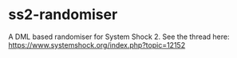 # ss2-randomiser
A DML based randomiser for System Shock 2. See the thread here: https://www.systemshock.org/index.php?topic=12152
